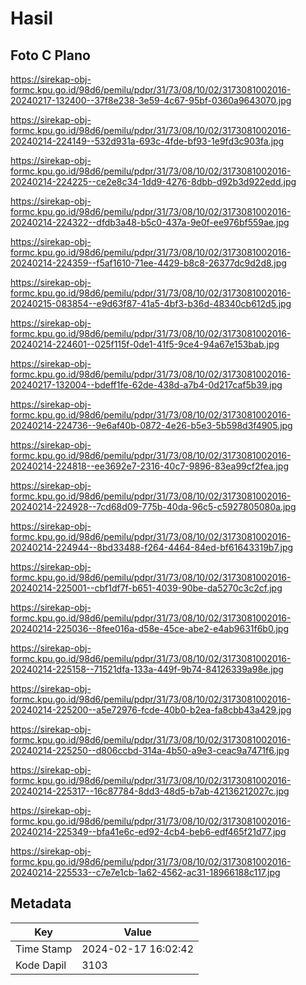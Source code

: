 # Hasil

## Foto C Plano

https://sirekap-obj-formc.kpu.go.id/98d6/pemilu/pdpr/31/73/08/10/02/3173081002016-20240217-132400--37f8e238-3e59-4c67-95bf-0360a9643070.jpg

https://sirekap-obj-formc.kpu.go.id/98d6/pemilu/pdpr/31/73/08/10/02/3173081002016-20240214-224149--532d931a-693c-4fde-bf93-1e9fd3c903fa.jpg

https://sirekap-obj-formc.kpu.go.id/98d6/pemilu/pdpr/31/73/08/10/02/3173081002016-20240214-224225--ce2e8c34-1dd9-4276-8dbb-d92b3d922edd.jpg

https://sirekap-obj-formc.kpu.go.id/98d6/pemilu/pdpr/31/73/08/10/02/3173081002016-20240214-224322--dfdb3a48-b5c0-437a-9e0f-ee976bf559ae.jpg

https://sirekap-obj-formc.kpu.go.id/98d6/pemilu/pdpr/31/73/08/10/02/3173081002016-20240214-224359--f5af1610-71ee-4429-b8c8-26377dc9d2d8.jpg

https://sirekap-obj-formc.kpu.go.id/98d6/pemilu/pdpr/31/73/08/10/02/3173081002016-20240215-083854--e9d63f87-41a5-4bf3-b36d-48340cb612d5.jpg

https://sirekap-obj-formc.kpu.go.id/98d6/pemilu/pdpr/31/73/08/10/02/3173081002016-20240214-224601--025f115f-0de1-41f5-9ce4-94a67e153bab.jpg

https://sirekap-obj-formc.kpu.go.id/98d6/pemilu/pdpr/31/73/08/10/02/3173081002016-20240217-132004--bdeff1fe-62de-438d-a7b4-0d217caf5b39.jpg

https://sirekap-obj-formc.kpu.go.id/98d6/pemilu/pdpr/31/73/08/10/02/3173081002016-20240214-224736--9e6af40b-0872-4e26-b5e3-5b598d3f4905.jpg

https://sirekap-obj-formc.kpu.go.id/98d6/pemilu/pdpr/31/73/08/10/02/3173081002016-20240214-224818--ee3692e7-2316-40c7-9896-83ea99cf2fea.jpg

https://sirekap-obj-formc.kpu.go.id/98d6/pemilu/pdpr/31/73/08/10/02/3173081002016-20240214-224928--7cd68d09-775b-40da-96c5-c5927805080a.jpg

https://sirekap-obj-formc.kpu.go.id/98d6/pemilu/pdpr/31/73/08/10/02/3173081002016-20240214-224944--8bd33488-f264-4464-84ed-bf61643319b7.jpg

https://sirekap-obj-formc.kpu.go.id/98d6/pemilu/pdpr/31/73/08/10/02/3173081002016-20240214-225001--cbf1df7f-b651-4039-90be-da5270c3c2cf.jpg

https://sirekap-obj-formc.kpu.go.id/98d6/pemilu/pdpr/31/73/08/10/02/3173081002016-20240214-225036--8fee016a-d58e-45ce-abe2-e4ab9631f6b0.jpg

https://sirekap-obj-formc.kpu.go.id/98d6/pemilu/pdpr/31/73/08/10/02/3173081002016-20240214-225158--71521dfa-133a-449f-9b74-84126339a98e.jpg

https://sirekap-obj-formc.kpu.go.id/98d6/pemilu/pdpr/31/73/08/10/02/3173081002016-20240214-225200--a5e72976-fcde-40b0-b2ea-fa8cbb43a429.jpg

https://sirekap-obj-formc.kpu.go.id/98d6/pemilu/pdpr/31/73/08/10/02/3173081002016-20240214-225250--d806ccbd-314a-4b50-a9e3-ceac9a7471f6.jpg

https://sirekap-obj-formc.kpu.go.id/98d6/pemilu/pdpr/31/73/08/10/02/3173081002016-20240214-225317--16c87784-8dd3-48d5-b7ab-42136212027c.jpg

https://sirekap-obj-formc.kpu.go.id/98d6/pemilu/pdpr/31/73/08/10/02/3173081002016-20240214-225349--bfa41e6c-ed92-4cb4-beb6-edf465f21d77.jpg

https://sirekap-obj-formc.kpu.go.id/98d6/pemilu/pdpr/31/73/08/10/02/3173081002016-20240214-225533--c7e7e1cb-1a62-4562-ac31-18966188c117.jpg


## Metadata

| Key        | Value               |
| ---------- | ------------------- |
| Time Stamp | 2024-02-17 16:02:42 |
| Kode Dapil | 3103                |



